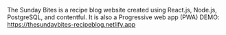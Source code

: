 The Sunday Bites is a recipe blog website created using React.js, Node.js, PostgreSQL, and contentful. It is also a Progressive web app (PWA)
DEMO: https://thesundaybites-recipeblog.netlify.app
